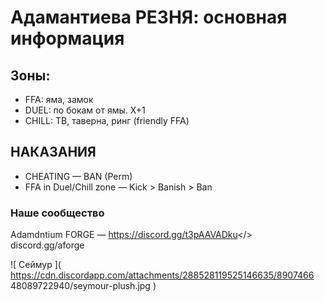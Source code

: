 # **Адамантиева РЕЗНЯ**: основная информация

## Зоны:
- FFA: яма, замок
- DUEL: по бокам от ямы. X+1
- CHILL: ТВ, таверна, ринг (friendly FFA)

## НАКАЗАНИЯ
- CHEATING — BAN (Perm)
- FFA in Duel/Chill zone — Kick > Banish > Ban

### Наше сообщество 
Adamdntium FORGE — <a id="Adamdntium FORGE">https://discord.gg/t3pAAVADku</>
 discord.gg/aforge

![ Сеймур ]( https://cdn.discordapp.com/attachments/288528119525146635/8907466 
48089722940/seymour-plush.jpg )
